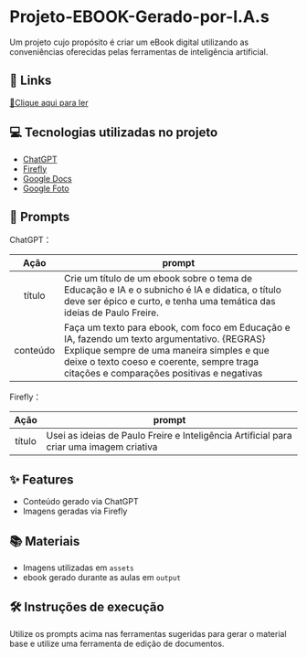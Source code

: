 # Projeto-EBOOK-Gerado-por-I.A.s
Um projeto cujo propósito é criar um eBook digital utilizando as conveniências oferecidas pelas ferramentas de inteligência artificial. 

## 🔗 Links
<a href="https://docs.google.com/document/d/1dLMK8yxrncqhQpLsmqlNc4wseK0TFNCV_sVDBXx1nXs/edit?usp=sharing" title="View PDF now"> 📕Clique aqui para ler</a>

## 💻 Tecnologias utilizadas no projeto

- [ChatGPT](https://chat.openai.com/) 
- [Firefly](https://firefly.adobe.com/)
- [Google Docs](https://docs.google.com/document/d/1dLMK8yxrncqhQpLsmqlNc4wseK0TFNCV_sVDBXx1nXs/edit?usp=sharing)
- [Google Foto](https://photos.google.com/share/AF1QipPIzMHF9i8VkAEvUMAE5EGthxjoHMjw0vHLrK3CjCvY3zWE4FE7wvnRohWpy9ZokQ/photo/AF1QipOSBtOH3f-w-9FfySB_MXNdiERYVG2UJ7CBLMAs?key=c0JDNG01MEszVzZBYmhpelZhS0tkNW5OZ3ZpQmxn)

## 🧠 Prompts

ChatGPT：

|   Ação   | prompt                                                                                                                                                                                                                                                                         |
| :------: | ------------------------------------------------------------------------------------------------------------------------------------------------------------------------------------------------------------------------------------------------------------------------------ |
|  título  | Crie um título de um ebook sobre o tema de Educação e IA e o subnicho é IA e didatica, o título deve ser épico e curto, e tenha uma temática das ideias de Paulo Freire.                                                        |
| conteúdo | Faça um texto para ebook, com foco em Educação e IA, fazendo um texto argumentativo. {REGRAS} Explique sempre de uma maneira simples e que deixe o texto coeso e coerente, sempre traga citações e comparações positivas e negativas |

Firefly：

|  Ação  | prompt                                                                                 |
| :----: | -------------------------------------------------------------------------------------- |
| título | Usei as ideias de Paulo Freire e Inteligência Artificial para criar uma imagem criativa |

## ✨ Features

- Conteúdo gerado via ChatGPT
- Imagens geradas via Firefly

## 📚 Materiais

- Imagens utilizadas em `assets`
- ebook gerado durante as aulas em `output`

## 🛠️ Instruções de execução

Utilize os prompts acima nas ferramentas sugeridas para gerar o material base e utilize uma ferramenta de edição de documentos.

